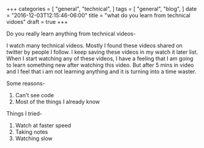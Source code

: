 +++
categories = [
  "general",
  "technical",
]
tags = [
  "general",
  "blog",
]
date = "2016-12-03T12:15:46-06:00"
title = "what do you learn from technical vidoes"
draft = true
+++

Do you really learn anything from technical videos-

I watch many technical videos. Mostly I found these videos shared on twitter by people I follow. I keep saving these videos in my watch it later list. 
When I start watching any of these videos, I have a feeling that I am going to learn something new after watching this video. But after 5 mins in video 
and I feel that i am not learning anything and it is turning into a time waster. 

Some reasons- 

1. Can't see code
2. Most of the things I already know

Things I tried-

1. Watch at faster speed
2. Taking notes 
3. Watching slow
